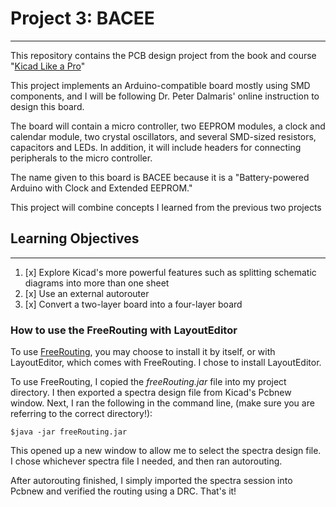 # Project 3: BACEE
- - - -
This repository contains the PCB design project from the book and course "[Kicad Like a Pro](https://techexplorations.com/so/kicada/)"

This project implements an Arduino-compatible board mostly using SMD components, and
I will be following Dr. Peter Dalmaris' online instruction to design this board.

The board will contain a micro controller, two EEPROM modules, a clock and calendar
module, two crystal oscillators, and several SMD-sized resistors, capacitors and LEDs.
In addition, it will include headers for connecting peripherals to the micro controller.

The name given to this board is BACEE because it is a "Battery-powered Arduino
with Clock and Extended EEPROM."

This project will combine concepts I learned from the previous two projects

## Learning Objectives
- - - -
1. [x] Explore Kicad's more powerful features such as splitting schematic diagrams into more than one sheet
2. [x] Use an external autorouter
3. [x] Convert a two-layer board into a four-layer board

### How to use the FreeRouting with LayoutEditor
To use [FreeRouting](https://freerouting.org/), you may choose to install it by itself, or with LayoutEditor, which comes with FreeRouting. I chose to install LayoutEditor.

To use FreeRouting, I copied the *freeRouting.jar* file into my project directory. I then exported a spectra design file from Kicad's Pcbnew window.
Next, I ran the following in the command line, (make sure you are referring to the correct directory!):

	$java -jar freeRouting.jar

This opened up a new window to allow me to select the spectra design file. I chose whichever spectra file I needed, and then ran autorouting.

After autorouting finished, I simply imported the spectra session into Pcbnew and verified the routing using a DRC.
That's it!
